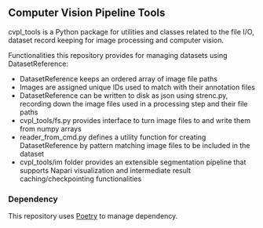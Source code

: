 ## Computer Vision Pipeline Tools
cvpl_tools is a Python package for utilities and classes related to the file I/O, dataset record keeping for image processing and computer vision.

Functionalities this repository provides for managing datasets using DatasetReference:
- DatasetReference keeps an ordered array of image file paths
- Images are assigned unique IDs used to match with their annotation files
- DatasetReference can be written to disk as json using strenc.py, recording down the image files used in a processing step and their file paths
- cvpl_tools/fs.py provides interface to turn image files to and write them from numpy arrays
- reader_from_cmd.py defines a utility function for creating DatasetReference by pattern matching image files to be included in the dataset
- cvpl_tools/im folder provides an extensible segmentation pipeline that supports Napari visualization and intermediate result caching/checkpointing functionalities

### Dependency
This repository uses [Poetry](https://python-poetry.org/docs/) to manage dependency.